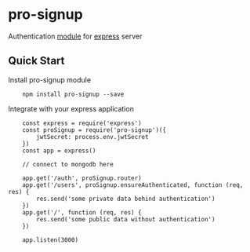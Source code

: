 # pro-signup  
  
Authentication [module](https://www.npmjs.com/package/pro-signup) for [express](https://github.com/expressjs/express) server  
## Quick Start  
Install pro-signup module  
```
    npm install pro-signup --save
```  
Integrate with your express application  
```
    const express = require('express')
    const proSignup = require('pro-signup')({
        jwtSecret: process.env.jwtSecret
    })
    const app = express()

    // connect to mongodb here

    app.get('/auth', proSignup.router)
    app.get('/users', proSignup.ensureAuthenticated, function (req, res) {
        res.send('some private data behind authentication')
    })
    app.get('/', function (req, res) {
        res.send('some public data without authentication')
    })

    app.listen(3000)
```